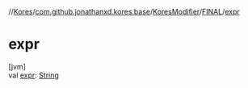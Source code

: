 //[Kores](../../../../index.md)/[com.github.jonathanxd.kores.base](../../index.md)/[KoresModifier](../index.md)/[FINAL](index.md)/[expr](expr.md)

# expr

[jvm]\
val [expr](expr.md): [String](https://kotlinlang.org/api/latest/jvm/stdlib/kotlin/-string/index.html)

